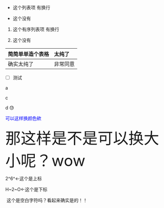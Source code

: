-   这个列表项
    有换行

-   这个没有

1.  这个有序列表项
    有换行  

2. 这个没有

|简简单单造个表格|太纯了|
|:--------------|:----|
|确实太纯了|非常同意|

- [ ] 测试

a

[^_^]:
    b这就是注释吗

c

d
:sweat:
[^_^]: # (哈哈我是注释，不会在浏览器中显示。)
<font color=blue>可以这样换颜色欸</font>

<font size=150%>那这样是不是可以换大小呢？wow</font>


2^6^←这个是上标

H~2~O←这个是下标

&nbsp;这个是空白字符吗？看起来确实是的！！